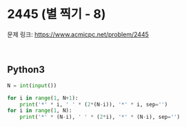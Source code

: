 # 2445 (별 찍기 - 8)

문제 링크: <https://www.acmicpc.net/problem/2445>

<br>

## Python3

```python
N = int(input())

for i in range(1, N+1):
    print('*' * i, ' ' * (2*(N-i)), '*' * i, sep='')
for i in range(1, N):
    print('*' * (N-i), ' ' * (2*i), '*' * (N-i), sep='')
```
